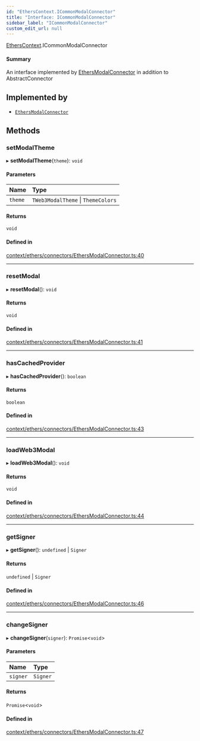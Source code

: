 ```yaml
---
id: "EthersContext.ICommonModalConnector"
title: "Interface: ICommonModalConnector"
sidebar_label: "ICommonModalConnector"
custom_edit_url: null
---
```


[EthersContext](../modules/EthersContext.md).ICommonModalConnector

#### Summary
An interface implemented by [EthersModalConnector](../classes/EthersContext.EthersModalConnector.md) in addition to AbstractConnector

## Implemented by

- [`EthersModalConnector`](../classes/EthersContext.EthersModalConnector.md)

## Methods

### setModalTheme

▸ **setModalTheme**(`theme`): `void`

#### Parameters

| Name | Type |
| :------ | :------ |
| `theme` | `TWeb3ModalTheme` \| `ThemeColors` |

#### Returns

`void`

#### Defined in

[context/ethers/connectors/EthersModalConnector.ts:40](https://github.com/scaffold-eth/eth-hooks/blob/c81c0d1/src/context/ethers/connectors/EthersModalConnector.ts#L40)

___

### resetModal

▸ **resetModal**(): `void`

#### Returns

`void`

#### Defined in

[context/ethers/connectors/EthersModalConnector.ts:41](https://github.com/scaffold-eth/eth-hooks/blob/c81c0d1/src/context/ethers/connectors/EthersModalConnector.ts#L41)

___

### hasCachedProvider

▸ **hasCachedProvider**(): `boolean`

#### Returns

`boolean`

#### Defined in

[context/ethers/connectors/EthersModalConnector.ts:43](https://github.com/scaffold-eth/eth-hooks/blob/c81c0d1/src/context/ethers/connectors/EthersModalConnector.ts#L43)

___

### loadWeb3Modal

▸ **loadWeb3Modal**(): `void`

#### Returns

`void`

#### Defined in

[context/ethers/connectors/EthersModalConnector.ts:44](https://github.com/scaffold-eth/eth-hooks/blob/c81c0d1/src/context/ethers/connectors/EthersModalConnector.ts#L44)

___

### getSigner

▸ **getSigner**(): `undefined` \| `Signer`

#### Returns

`undefined` \| `Signer`

#### Defined in

[context/ethers/connectors/EthersModalConnector.ts:46](https://github.com/scaffold-eth/eth-hooks/blob/c81c0d1/src/context/ethers/connectors/EthersModalConnector.ts#L46)

___

### changeSigner

▸ **changeSigner**(`signer`): `Promise`<`void`\>

#### Parameters

| Name | Type |
| :------ | :------ |
| `signer` | `Signer` |

#### Returns

`Promise`<`void`\>

#### Defined in

[context/ethers/connectors/EthersModalConnector.ts:47](https://github.com/scaffold-eth/eth-hooks/blob/c81c0d1/src/context/ethers/connectors/EthersModalConnector.ts#L47)

